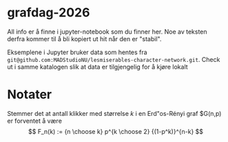 # grafdag-2026

All info er å finne i jupyter-notebook som du finner her.
Noe av teksten derfra kommer til å bli kopiert ut hit når den er
"stabil".

Eksemplene i Jupyter bruker data som hentes fra `git@github.com:MADStudioNU/lesmiserables-character-network.git`.  Check ut i samme katalogen slik at data er tilgjengelig for å kjøre lokalt

# Notater
Stemmer det at antall klikker med størrelse $k$ i en Erd\"os-Rényi
graf $G(n,p) er forventet å være
$$
	F_n(k) := {n \choose k} p^{k \choose 2} {(1-p^k)}^{n-k}
$$


